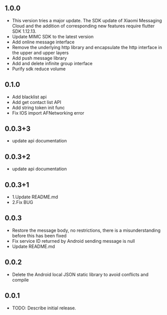 ## 1.0.0
* This version tries a major update. The SDK update of Xiaomi Messaging Cloud and the addition of corresponding new features require flutter SDK 1.12.13.
* Update MIMC SDK to the latest version
* Add online message interface
* Remove the underlying http library and encapsulate the http interface in the upper and upper layers
* Add push message library
* Add and delete infinite group interface
* Purify sdk reduce volume


## 0.1.0
* Add blacklist api
* Add get contact list API
* Add string token init func
* Fix IOS import AFNetworking error

## 0.0.3+3
* update api documentation


## 0.0.3+2
* update api documentation


## 0.0.3+1
* 1.Update README.md
* 2.Fix BUG


## 0.0.3

* Restore the message body, no restrictions, there is a misunderstanding before this has been fixed
* Fix service ID returned by Android sending message is null
* Update README.md


## 0.0.2

* Delete the Android local JSON static library to avoid conflicts and compile



## 0.0.1

* TODO: Describe initial release.